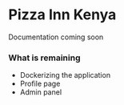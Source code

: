 # Pizza Inn Kenya
<span>Documentation coming soon</span>

### What is remaining
<ul>
  <li>Dockerizing the application</li>
  <li>Profile page</li>
  <li>Admin panel</li>
</ul>